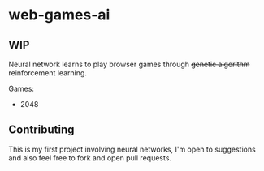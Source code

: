 # web-games-ai

## WIP

Neural network learns to play browser games through ~~genetic algorithm~~ reinforcement learning.

Games:

- 2048

## Contributing

This is my first project involving neural networks, I'm open to suggestions and also feel free to fork and open pull
requests.
